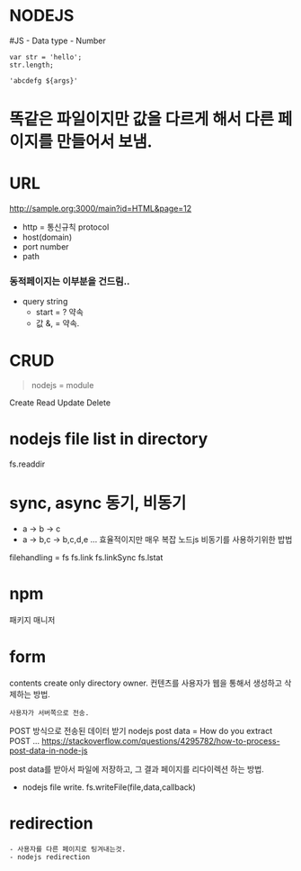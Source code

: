 # NODEJS

#JS - Data type - Number
```
var str = 'hello';
str.length;

'abcdefg ${args}'
```

# 똑같은 파일이지만 값을 다르게 해서 다른 페이지를 만들어서 보냄.

# URL
http://sample.org:3000/main?id=HTML&page=12

- http = 통신규칙 protocol
- host(domain)
- port number
- path
### 동적페이지는 이부분을 건드림..
- query string
	- start = ? 약속
	- 값 &, = 약속.

# CRUD
> nodejs = module

Create 
Read 
Update 
Delete

# nodejs file list in directory
fs.readdir

# sync, async 동기, 비동기
- a -> b -> c
- a -> b,c -> b,c,d,e ... 효율적이지만 매우 복잡
노드js 비동기를 사용하기위한 밥법

filehandling = fs
fs.link
fs.linkSync
fs.lstat

<callback>

# npm
패키지 매니저

# form
contents create only directory owner.
컨텐츠를 사용자가 웹을 통해서 생성하고 삭제하는 방법.
```
사용자가 서버쪽으로 전송.
```
POST 방식으로 전송된 데이터 받기
nodejs post data = How do you extract POST ...
https://stackoverflow.com/questions/4295782/how-to-process-post-data-in-node-js


post data를 받아서 파일에 저장하고, 그 결과 페이지를 리다이렉션 하는 방법.
- nodejs file write.
fs.writeFile(file,data,callback)

# redirection
	- 사용자를 다른 페이지로 팅겨내는것.
	- nodejs redirection

